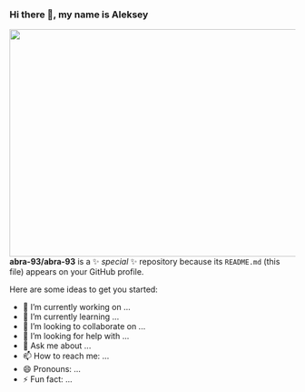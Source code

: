 ### Hi there 👋, my name is Aleksey

<a href="url"><img src="https://i.pinimg.com/originals/ce/69/4f/ce694f560636dffcf42ecf40d4f2f962.gif" align="right" height="400" width="600" ></a>
<!-- ![](https://i.pinimg.com/originals/ce/69/4f/ce694f560636dffcf42ecf40d4f2f962.gif) -->

**abra-93/abra-93** is a ✨ _special_ ✨ repository because its `README.md` (this file) appears on your GitHub profile.

Here are some ideas to get you started:

- 🔭 I’m currently working on ...
- 🌱 I’m currently learning ...
- 👯 I’m looking to collaborate on ...
- 🤔 I’m looking for help with ...
- 💬 Ask me about ...
- 📫 How to reach me: ...
- 😄 Pronouns: ...
- ⚡ Fun fact: ...


